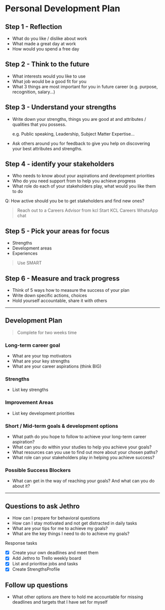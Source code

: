 # Personal Development Plan

## Step 1 - Reflection

- What do you like / dislike about work
- What made a great day at work
- How would you spend a free day

## Step 2 - Think to the future

- What interests would you like to use
- What job would be a good fit for you
- What 3 things are most important for you in future career
(e.g. purpose, recognition, salary...)

## Step 3 - Understand your strengths

- Write down your strengths, things you are good at and attributes / qualities that you possess.

  e.g. Public speaking, Leadership, Subject Matter Expertise...

- Ask others around you for feedback to give you help on discovering your best attributes and strengths.

## Step 4 - identify your stakeholders

- Who needs to know about your aspirations and development priorities
- Who do you need support from to help you achieve progress
- What role do each of your stakeholders play, what would you like them to do

Q: How active should you be to get stakeholders and find new ones?

> Reach out to a Careers Advisor from kcl
> Start KCL Careers WhatsApp chat

## Step 5 - Pick your areas for focus

- Strengths
- Development areas
- Experiences

> Use SMART

## Step 6 - Measure and track progress

- Think of 5 ways how to measure the success of your plan
- Write down specific actions, choices
- Hold yourself accountable, share it with others

---

## Development Plan

> Complete for two weeks time

### Long-term career goal

- What are your top motivators
- What are your key strengths
- What are your career aspirations (think BIG)

### Strengths

- List key strengths

### Improvement Areas

- List key development priorities

### Short / Mid-term goals & development options

- What path do you hope to follow to achieve your long-term career aspiration?
- What can you do within your studies to help you achieve your goals?
- What resources can you use to find out more about your chosen paths?
- What role can your stakeholders play in helping you achieve success?

### Possible Success Blockers

- What can get in the way of reaching your goals? And what can you do about it?

---

## Questions to ask Jethro

- How can I prepare for behavioral questions
- How can I stay motivated and not get distracted in daily tasks
- What are your tips for me to achieve my goals?
- What are the key things I need to do to achieve my goals?

Response tasks

- [x] Create your own deadlines and meet them
- [x] Add Jethro to Trello weekly board
- [x] List and prioritise jobs and tasks
- [x] Create StrengthsProfile

## Follow up questions

- What other options are there to hold me accountable for missing deadlines and targets that I have set for myself